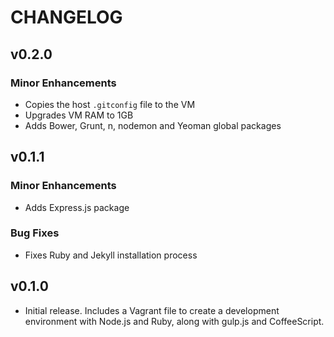 # CHANGELOG

## v0.2.0

### Minor Enhancements
- Copies the host ```.gitconfig``` file to the VM
- Upgrades VM RAM to 1GB
- Adds Bower, Grunt, n, nodemon and Yeoman global packages

## v0.1.1

### Minor Enhancements
- Adds Express.js package

### Bug Fixes
- Fixes Ruby and Jekyll installation process

## v0.1.0
- Initial release. Includes a Vagrant file to create a development environment with Node.js and Ruby,
along with gulp.js and CoffeeScript.

